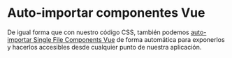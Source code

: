 # Auto-importar componentes Vue

De igual forma que con nuestro código CSS, también podemos [auto-importar Single File Components Vue](https://vuejs.org/v2/guide/components-registration.html#Automatic-Global-Registration-of-Base-Components) de forma automática para exponerlos y hacerlos accesibles desde cualquier punto de nuestra aplicación.